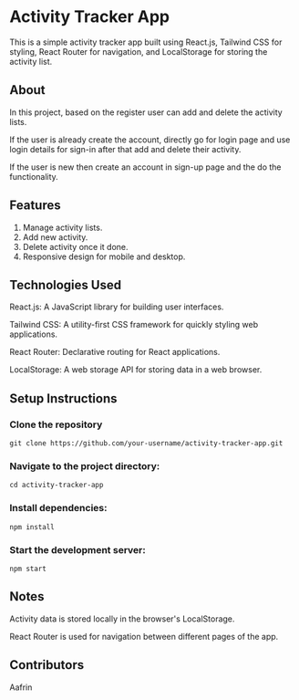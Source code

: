 # Activity Tracker App

This is a simple activity tracker app built using React.js, Tailwind CSS for styling, React Router for navigation, and LocalStorage for storing the activity list.

## About

In this project, based on the register user can add and delete the activity lists. 

If the user is already create the account, directly go for login page and use login details for sign-in after that add and delete their activity.

If the user is new then create an account in sign-up page and the do the functionality.

## Features

1. Manage activity lists.
2. Add new activity.
3. Delete activity once it done.
4. Responsive design for mobile and desktop.

## Technologies Used

React.js: A JavaScript library for building user interfaces.

Tailwind CSS: A utility-first CSS framework for quickly styling web applications.

React Router: Declarative routing for React applications.

LocalStorage: A web storage API for storing data in a web browser.

## Setup Instructions
### Clone the repository

    git clone https://github.com/your-username/activity-tracker-app.git

### Navigate to the project directory:

    cd activity-tracker-app

### Install dependencies:

    npm install

### Start the development server:

    npm start

## Notes

Activity data is stored locally in the browser's LocalStorage.

React Router is used for navigation between different pages of the app.

## Contributors
Aafrin